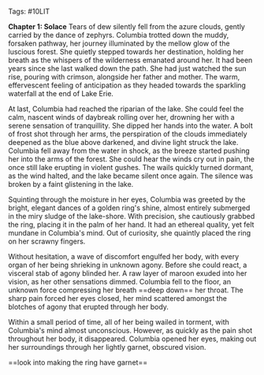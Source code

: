 Tags: #10LIT 

**Chapter 1: Solace**
Tears of dew silently fell from the azure clouds, gently carried by the dance of zephyrs. Columbia trotted down the muddy, forsaken pathway, her journey illuminated by the mellow glow of the luscious forest. She quietly stepped towards her destination, holding her breath as the whispers of the wilderness emanated around her. It had been years since she last walked down the path. She had just watched the sun rise, pouring with crimson, alongside her father and mother. The warm, effervescent feeling of anticipation as they headed towards the sparkling waterfall at the end of Lake Erie. 

At last, Columbia had reached the riparian of the lake. She could feel the calm, nascent winds of daybreak rolling over her, drowning her with a serene sensation of tranquillity. She dipped her hands into the water. A bolt of frost shot through her arms, the perspiration of the clouds immediately deepened as the blue above darkened, and divine light struck the lake. Columbia fell away from the water in shock, as the breeze started pushing her into the arms of the forest. She could hear the winds cry out in pain, the once still lake erupting in violent gushes. The wails quickly turned dormant, as the wind halted, and the lake became silent once again. The silence was broken by a faint glistening in the lake. 

Squinting through the moisture in her eyes, Columbia was greeted by the bright, elegant dances of a golden ring's shine, almost entirely submerged in the miry sludge of the lake-shore. With precision, she cautiously grabbed the ring, placing it in the palm of her hand. It had an ethereal quality, yet felt mundane in Columbia's mind. Out of curiosity, she quaintly placed the ring on her scrawny fingers. 

Without hesitation, a wave of discomfort engulfed her body, with every organ of her being shrieking in unknown agony. Before she could react, a visceral stab of agony blinded her. A raw layer of maroon exuded into her vision, as her other sensations dimmed. Columbia fell to the floor, an unknown force compressing her breath ==deep down== her throat. The sharp pain forced her eyes closed, her mind scattered amongst the blotches of agony that erupted through her body. 

Within a small period of time, all of her being wailed in torment, with Columbia's mind almost unconscious. However, as quickly as the pain shot throughout her body, it disappeared. Columbia opened her eyes, making out her surroundings through her lightly garnet, obscured vision.


==look into making the ring have garnet==